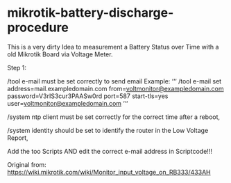 # mikrotik-battery-discharge-procedure
This is a very dirty Idea to measurement a Battery Status over Time with a old Mikrotik Board via Voltage Meter.

Step 1: 

/tool e-mail must be set correctly to send email
Example:
‘‘‘
/tool e-mail set address=mail.exampledomain.com from=voltmonitor@exampledomain.com password=V3rIS3cur3PAASw0rd port=587 start-tls=yes user=voltmonitor@exampledomain.com
‘‘‘

/system ntp client must be set correctly for the correct time after a reboot,

/system identity should be set to identify the router in the Low Voltage Report,


Add the too Scripts AND edit the correct e-mail address in Scriptcode!!!


Original from:
https://wiki.mikrotik.com/wiki/Monitor_input_voltage_on_RB333/433AH
